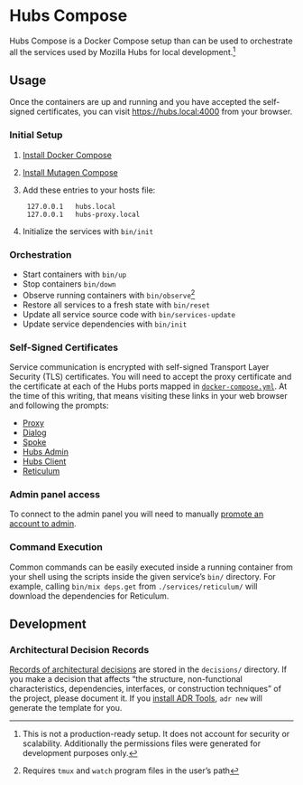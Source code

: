 # Hubs Compose

Hubs Compose is a Docker Compose setup than can be used to orchestrate all the
services used by Mozilla Hubs for local development.[^1]

[^1]: This is not a production-ready setup.  It does not account for
security or scalability.  Additionally the permissions files were generated for
development purposes only.

## Usage

Once the containers are up and running and you have accepted the self-signed
certificates, you can visit https://hubs.local:4000 from your browser.

### Initial Setup

1. [Install Docker Compose](https://docs.docker.com/compose/install)
2. [Install Mutagen Compose](https://github.com/mutagen-io/mutagen-compose#system-requirements)
3. Add these entries to your hosts file:

        127.0.0.1   hubs.local
        127.0.0.1   hubs-proxy.local

4. Initialize the services with `bin/init`

### Orchestration

* Start containers with `bin/up`
* Stop containers `bin/down`
* Observe running containers with `bin/observe`[^2]
* Restore all services to a fresh state with `bin/reset`
* Update all service source code with `bin/services-update`
* Update service dependencies with `bin/init`

[^2]: Requires `tmux` and `watch` program files in the user’s path

### Self-Signed Certificates

Service communication is encrypted with self-signed Transport Layer Security
(TLS) certificates.  You will need to accept the proxy certificate and the
certificate at each of the Hubs ports mapped in
[`docker-compose.yml`](docker-compose.yml).  At the time of this writing, that
means visiting these links in your web browser and following the prompts:

* [Proxy](https://hubs-proxy.local:4000)
* [Dialog](https://hubs.local:4443)
* [Spoke](https://hubs.local:9090)
* [Hubs Admin](https://hubs.local:8989)
* [Hubs Client](https://hubs.local:8080)
* [Reticulum](https://hubs.local:4000)

### Admin panel access

To connect to the admin panel you will need to manually
[promote an account to admin](https://github.com/mozilla/reticulum#6-creating-an-admin-user).

### Command Execution

Common commands can be easily executed inside a running container from your
shell using the scripts inside the given service’s `bin/` directory.  For
example, calling `bin/mix deps.get` from `./services/reticulum/` will download
the dependencies for Reticulum.

## Development

### Architectural Decision Records

[Records of architectural decisions](https://www.cognitect.com/blog/2011/11/15/documenting-architecture-decisions)
are stored in the `decisions/` directory.  If you make a decision that affects
“the structure, non-functional characteristics, dependencies, interfaces, or
construction techniques” of the project, please document it.  If you
[install ADR Tools](https://github.com/npryce/adr-tools#quick-start), `adr new`
will generate the template for you.
